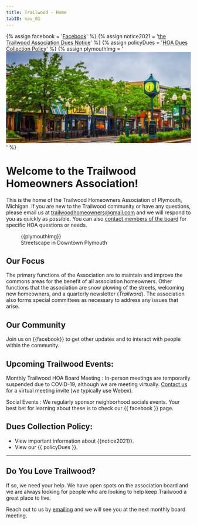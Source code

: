 ```yaml
---
title: Trailwood - Home
tabID: nav_01
---
```


{% assign facebook = '<a target="_blank" title="Facebook link" href="https://www.facebook.com/groups/TrailwoodHA/">Facebook</a>' %}
{% assign notice2021 = '<a target="_blank" title="Google docs link" href="https://docs.google.com/document/d/11UPwI9g1CoWgUrSSIFFQOat8mokvIyoiaslKsORBEWE/edit?usp=sharing">the Trailwood Association Dues Notice</a>' %}
{% assign policyDues = '<a target="_blank" title="Collection policy" href="documents/dues-collection-policy.pdf">HOA Dues Collection Policy</a>' %}
{% assign plymouthImg = '<img src="/assets/images/plymouth-downtown.jpg" alt="Downtown Plymouth">' %}

# Welcome to the Trailwood Homeowners Association!

This is the home of the Trailwood Homeowners Association of Plymouth, Michigan.
If you are new to the Trailwood community or have any questions, please email us
at [trailwoodhomeowners@gmail.com][1] and we will respond to you as quickly as
possible. You can also [contact members of the board][2] for specific HOA 
questions or needs.


<figure>
  {{plymouthImg}}
  <figcaption>Streetscape in Downtown Plymouth</figcaption>
</figure>


## Our Focus

The primary functions of the Association are to maintain and improve the commons
areas for the benefit of all association homeowners. Other functions that the
association are snow plowing of the streets, welcoming new homeowners, and a
quarterly newsletter (_Trailword_). The association also forms special committees
as necessary to address any issues that arise.


## Our Community

Join us on {{facebook}} to get other updates and to interact with people within 
the community.


## Upcoming Trailwood Events:

Monthly Trailwood HOA Board Meeting
: In-person meetings are temporarily suspended due to COVID-19, although we are
  meeting virtually. [Contact us][1] for a virtual meeting invite (we typically
  use Webex).

Social Events
: We regularly sponsor neighborhood socials events. Your best bet for learning
  about these is to check our {{ facebook }} page.


## Dues Collection Policy:

- View important information about {{notice2021}}.
- View our {{ policyDues }}.

* * *

## Do You Love Trailwood?

If so, we need your help. We have open spots on the association board and we are
always looking for people who are looking to help keep Trailwood a great place
to live.

Reach out to us by [emailing][1] and we will see you at the next monthly board
meeting.


  [1]: mailto:trailwoodhomeowners@gmail.com "Email the HOA"
  [2]: /contact.html "Individual contacts page"
